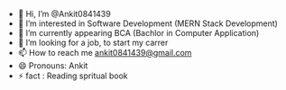 - 👋 Hi, I’m @Ankit0841439
- 👀 I’m interested in Software Development (MERN Stack Development)
- 🌱 I’m currently appearing BCA (Bachlor in Computer Application)
- 💞️ I’m looking for a job, to start my carrer 
- 📫 How to reach me ankit0841439@gmail.com
- 😄 Pronouns: Ankit
- ⚡ fact : Reading spritual book

<!---
Ankit0841439/Ankit0841439 is a ✨ special ✨ repository because its `README.md` (this file) appears on your GitHub profile.
You can click the Preview link to take a look at your changes.
--->
